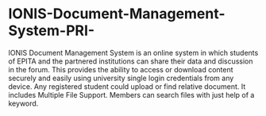 # IONIS-Document-Management-System-PRI-
IONIS Document Management System is an online system in which students of EPITA and the partnered institutions can share their data and discussion in the forum.
This provides the ability to access or download content securely and easily using university single login credentials from any device. 
Any registered student could upload or find relative document. It includes Multiple File Support.
Members can search files with just help of a keyword.
